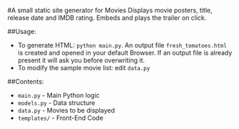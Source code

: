#A small static site generator for Movies
Displays movie posters, title, release date and IMDB rating.
Embeds and plays the trailer on click.

##Usage:
- To generate HTML: `python main.py`.
An output file `fresh_tomatoes.html` is created and opened in your default Browser. If an output file is already present it will ask you before overwriting it.
- To modify the sample movie list: edit `data.py`

##Contents:
- `main.py` - Main Python logic
- `models.py` - Data structure 
- `data.py` - Movies to be displayed
- `templates/` - Front-End Code
